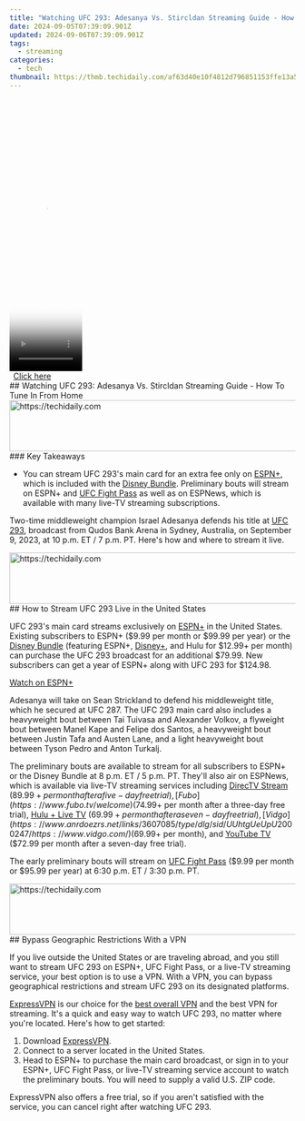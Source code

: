 ```yaml
---
title: "Watching UFC 293: Adesanya Vs. Stircldan Streaming Guide - How To Tune In From Home"
date: 2024-09-05T07:39:09.901Z
updated: 2024-09-06T07:39:09.901Z
tags:
  - streaming
categories:
  - tech
thumbnail: https://thmb.techidaily.com/af63d40e10f4812d796851153ffe13a5133162342ccf375cf2e9337e968d99eb.jpg
---
```


<!-- affiliate ads begin -->
<span id="1977028">
					<video width="128" height="480" style="cursor:pointer"
           poster="//a.impactradius-go.com/display-clicktoplayimage/1977028.png"
           onclick="if(!this.playClicked){this.play();this.setAttribute('controls',true);this.playClicked=true;}">
	   <source src="//a.impactradius-go.com/display-ad/22993-1977028">
	   <img src="//a.impactradius-go.com/display-clicktoplayimage/1977028.png" style="border: none; height: 100%; width: 100%; object-fit: contain">
	</video>
	<div style="width:80px;text-align:center"><a href="javascript:window.open(decodeURIComponent('https%3A%2F%2Fhomestyler.sjv.io%2Fc%2F5597632%2F1977028%2F22993'), '_blank');void(0);">Click here</a></div>
</span>
<img height="0" width="0" src="https://imp.pxf.io/i/5597632/1977028/22993" style="position:absolute;visibility:hidden;" border="0" />
<!-- affiliate ads end -->
## Watching UFC 293: Adesanya Vs. Stircldan Streaming Guide - How To Tune In From Home

<!-- affiliate ads begin -->
<a href="https://aligracehair.sjv.io/c/5597632/1938698/19272" target="_top" id="1938698">
  <img src="//a.impactradius-go.com/display-ad/19272-1938698" border="0" alt="https://techidaily.com" width="728" height="90"/>
</a>
<img height="0" width="0" src="https://aligracehair.sjv.io/i/5597632/1938698/19272" style="position:absolute;visibility:hidden;" border="0" />
<!-- affiliate ads end -->
### Key Takeaways

* You can stream UFC 293's main card for an extra fee only on [ESPN+](https://go.web.plus.espn.com/c/156932/531511/9070?subId1=UUhtgUeUpU2000247&subId2=ehtg&u=https%3A%2F%2Fplus.espn.com%2Fufc&ourl=https%3A%2F%2Fplus.espn.com%2Fufc%2Fppv), which is included with the [Disney Bundle](https://disneyplus.bn5x.net/c/156932/564546/9358?subId1=UUhtgUeUpU2000247&subId2=ehtg&u=https%3A%2F%2Fwww.disneyplus.com%2Fsign-up%2F%3Ftype%3Dbundle). Preliminary bouts will stream on ESPN+ and [UFC Fight Pass](https://www.ufcfightpass.com/) as well as on ESPNews, which is available with many live-TV streaming subscriptions.

 Two-time middleweight champion Israel Adesanya defends his title at [UFC 293](https://www.ufc.com/event/ufc-293), broadcast from Qudos Bank Arena in Sydney, Australia, on September 9, 2023, at 10 p.m. ET / 7 p.m. PT. Here's how and where to stream it live.

<!-- affiliate ads begin -->
<a href="https://aligracehair.sjv.io/c/5597632/2047351/19272" target="_top" id="2047351">
  <img src="//a.impactradius-go.com/display-ad/19272-2047351" border="0" alt="https://techidaily.com" width="728" height="90"/>
</a>
<img height="0" width="0" src="https://aligracehair.sjv.io/i/5597632/2047351/19272" style="position:absolute;visibility:hidden;" border="0" />
<!-- affiliate ads end -->
##  How to Stream UFC 293 Live in the United States

 UFC 293's main card streams exclusively on [ESPN+](https://go.web.plus.espn.com/c/156932/531511/9070?subId1=UUhtgUeUpU2000247&subId2=ehtg&u=https%3A%2F%2Fplus.espn.com%2Fufc&ourl=https%3A%2F%2Fplus.espn.com%2Fufc%2Fppv) in the United States. Existing subscribers to ESPN+ ($9.99 per month or $99.99 per year) or the [Disney Bundle](https://disneyplus.bn5x.net/c/156932/564546/9358?subId1=UUhtgUeUpU2000247&subId2=ehtg&u=https%3A%2F%2Fwww.disneyplus.com%2Fsign-up%2F%3Ftype%3Dbundle) (featuring ESPN+, [Disney+](https://digital-screen-recording.techidaily.com/updated-in-2024-enhancing-engagement-on-video-calls-using-snap-features/), and Hulu for $12.99+ per month) can purchase the UFC 293 broadcast for an additional $79.99\. New subscribers can get a year of ESPN+ along with UFC 293 for $124.98.

[Watch on ESPN+](https://go.web.plus.espn.com/c/156932/531511/9070?subId1=UUhtgUeUpU2000247&subId2=ehtg&u=https%3A%2F%2Fplus.espn.com%2Fufc&ourl=https%3A%2F%2Fplus.espn.com%2Fufc%2Fppv) 

 Adesanya will take on Sean Strickland to defend his middleweight title, which he secured at UFC 287\. The UFC 293 main card also includes a heavyweight bout between Tai Tuivasa and Alexander Volkov, a flyweight bout between Manel Kape and Felipe dos Santos, a heavyweight bout between Justin Tafa and Austen Lane, and a light heavyweight bout between Tyson Pedro and Anton Turkalj.

 The preliminary bouts are available to stream for all subscribers to ESPN+ or the Disney Bundle at 8 p.m. ET / 5 p.m. PT. They'll also air on ESPNews, which is available via live-TV streaming services including [DirecTV Stream](https://streamtv.directv.com/) ($89.99+ per month after a five-day free trial), [Fubo](https://www.fubo.tv/welcome) ($74.99+ per month after a three-day free trial), [Hulu + Live TV](https://disneyplus.bn5x.net/c/156932/564546/9358?subId1=UUhtgUeUpU2000247&subId2=ehtg&u=https%3A%2F%2Fwww.hulu.com%2Flive-tv) ($69.99+ per month after a seven-day free trial), [Vidgo](https://www.anrdoezrs.net/links/3607085/type/dlg/sid/UUhtgUeUpU2000247/https://www.vidgo.com/) ($69.99+ per month), and [YouTube TV](https://tv.youtube.com/welcome/) ($72.99 per month after a seven-day free trial).

 The early preliminary bouts will stream on [UFC Fight Pass](https://www.ufcfightpass.com/) ($9.99 per month or $95.99 per year) at 6:30 p.m. ET / 3:30 p.m. PT.

<!-- affiliate ads begin -->
<a href="https://aligracehair.sjv.io/c/5597632/1938682/19272" target="_top" id="1938682">
  <img src="//a.impactradius-go.com/display-ad/19272-1938682" border="0" alt="https://techidaily.com" width="728" height="90"/>
</a>
<img height="0" width="0" src="https://aligracehair.sjv.io/i/5597632/1938682/19272" style="position:absolute;visibility:hidden;" border="0" />
<!-- affiliate ads end -->
##  Bypass Geographic Restrictions With a VPN

 If you live outside the United States or are traveling abroad, and you still want to stream UFC 293 on ESPN+, UFC Fight Pass, or a live-TV streaming service, your best option is to use a VPN. With a VPN, you can bypass geographical restrictions and stream UFC 293 on its designated platforms.

[ExpressVPN](https://go.expressvpn.com/c/156932/1330033/16063?subId1=UUhtgUeUpU2000247&subId2=ehtg&u=https%3A%2F%2Fwww.expressvpn.com%2F) is our choice for the [best overall VPN](https://some-techniques.techidaily.com/updated-ffmpeg-audioscape-maintaining-original-audio-formats/) and the best VPN for streaming. It's a quick and easy way to watch UFC 293, no matter where you're located. Here's how to get started:

1. Download [ExpressVPN](https://go.expressvpn.com/c/156932/1330033/16063?subId1=UUhtgUeUpU2000247&subId2=ehtg&u=https%3A%2F%2Fwww.expressvpn.com%2F).
2. Connect to a server located in the United States.
3. Head to ESPN+ to purchase the main card broadcast, or sign in to your ESPN+, UFC Fight Pass, or live-TV streaming service account to watch the preliminary bouts. You will need to supply a valid U.S. ZIP code.

 ExpressVPN also offers a free trial, so if you aren't satisfied with the service, you can cancel right after watching UFC 293.

<ins class="adsbygoogle"
     style="display:block"
     data-ad-format="autorelaxed"
     data-ad-client="ca-pub-7571918770474297"
     data-ad-slot="1223367746"></ins>



<ins class="adsbygoogle"
     style="display:block"
     data-ad-client="ca-pub-7571918770474297"
     data-ad-slot="8358498916"
     data-ad-format="auto"
     data-full-width-responsive="true"></ins>



